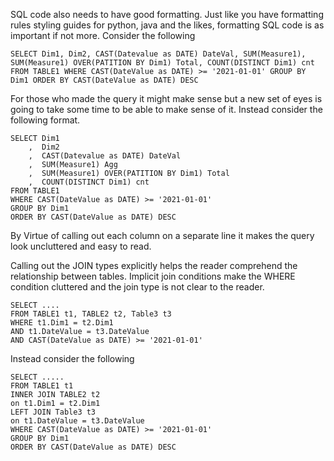SQL code also needs to have good formatting. Just like you have formatting rules styling guides for python, java and the likes, formatting SQL code is as important if not more. Consider the following

```
SELECT Dim1, Dim2, CAST(Datevalue as DATE) DateVal, SUM(Measure1), SUM(Measure1) OVER(PATITION BY Dim1) Total, COUNT(DISTINCT Dim1) cnt FROM TABLE1 WHERE CAST(DateValue as DATE) >= '2021-01-01' GROUP BY Dim1 ORDER BY CAST(DateValue as DATE) DESC
```

For those who made the query it might make sense but a new set of eyes is going to take some time to be able to make sense of it. Instead consider the following format. 

```
SELECT Dim1
    ,  Dim2
    ,  CAST(Datevalue as DATE) DateVal
    ,  SUM(Measure1) Agg
    ,  SUM(Measure1) OVER(PATITION BY Dim1) Total
    ,  COUNT(DISTINCT Dim1) cnt 
FROM TABLE1 
WHERE CAST(DateValue as DATE) >= '2021-01-01' 
GROUP BY Dim1 
ORDER BY CAST(DateValue as DATE) DESC
```

By Virtue of calling out each column on a separate line it makes the query look uncluttered and easy to read. 

Calling out the JOIN types explicitly helps the reader comprehend the relationship between tables. Implicit join conditions make the WHERE condition cluttered and the join type is not clear to the reader.

```
SELECT ....
FROM TABLE1 t1, TABLE2 t2, Table3 t3 
WHERE t1.Dim1 = t2.Dim1 
AND t1.DateValue = t3.DateValue
AND CAST(DateValue as DATE) >= '2021-01-01'
```

Instead consider the following

```
SELECT .....
FROM TABLE1 t1 
INNER JOIN TABLE2 t2
on t1.Dim1 = t2.Dim1 
LEFT JOIN Table3 t3
on t1.DateValue = t3.DateValue 
WHERE CAST(DateValue as DATE) >= '2021-01-01' 
GROUP BY Dim1 
ORDER BY CAST(DateValue as DATE) DESC
```

